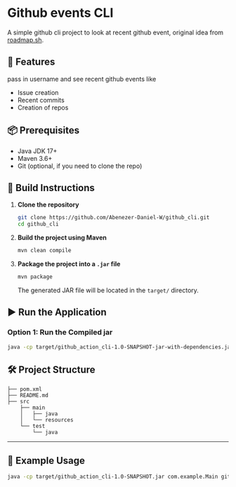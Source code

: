 # Github events CLI

A simple github cli project to look at recent github event, original idea from [roadmap.sh](https://roadmap.sh/projects/task-tracker).

## 🚀 Features
pass in username and see recent github events like
- Issue creation 
- Recent commits
- Creation of repos

## 📦 Prerequisites

- Java JDK 17+
- Maven 3.6+
- Git (optional, if you need to clone the repo)

## 🔧 Build Instructions

1. **Clone the repository**
   ```bash
   git clone https://github.com/Abenezer-Daniel-W/github_cli.git
   cd github_cli
   ```

2. **Build the project using Maven**
   ```bash
   mvn clean compile
   ```

3. **Package the project into a `.jar` file**
   ```bash
   mvn package
   ```

   The generated JAR file will be located in the `target/` directory.

## ▶️ Run the Application

### Option 1: Run the Compiled jar

```bash
java -cp target/github_action_cli-1.0-SNAPSHOT-jar-with-dependencies.jar com.example.Main "someUsername"
```

## 🛠 Project Structure

```
├── pom.xml
├── README.md
├── src
    ├── main
    │   ├── java
    │   └── resources
    └── test
        └── java

```

---

## 📝 Example Usage
```bash
java -cp target/github_action_cli-1.0-SNAPSHOT.jar com.example.Main github-Username
```

